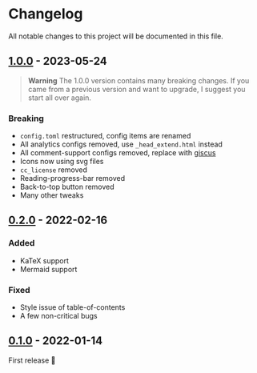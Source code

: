 # Changelog

All notable changes to this project will be documented in this file.


## [1.0.0] - 2023-05-24

> **Warning**
> The 1.0.0 version contains many breaking changes.
> If you came from a previous version and want to upgrade, I suggest you start all over again.

### Breaking

- `config.toml` restructured, config items are renamed
- All analytics configs removed, use `_head_extend.html` instead
- All comment-support configs removed, replace with [giscus](https://giscus.app)
- Icons now using svg files
- `cc_license` removed
- Reading-progress-bar removed
- Back-to-top button removed
- Many other tweaks

## [0.2.0] - 2022-02-16

### Added
- KaTeX support
- Mermaid support

### Fixed
- Style issue of table-of-contents
- A few non-critical bugs

## [0.1.0] - 2022-01-14

First release 🎉


[1.0.0]: https://github.com/isunjn/serene/compare/v0.2.0...v1.0.0
[0.2.0]: https://github.com/isunjn/serene/compare/v0.1.0...v0.2.0
[0.1.0]: https://github.com/isunjn/serene/releases/tag/v0.1.0